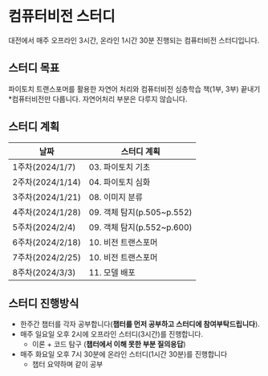 # 컴퓨터비전 스터디
대전에서 매주 오프라인 3시간, 온라인 1시간 30분 진행되는 컴퓨터비전 스터디입니다. 


## 스터디 목표
파이토치 트랜스포머를 활용한 자연어 처리와 컴퓨터비전 심층학습 책(1부, 3부) 끝내기
*컴퓨터비전만 다룹니다. 자연어처리 부분은 다루지 않습니다.


## 스터디 계획
| 날짜 | 스터디 계획 |
| --- | --- |
| 1주차(2024/1/7)  | 03. 파이토치 기초 |
| 2주차(2024/1/14) | 04. 파이토치 심화 |
| 3주차(2024/1/21) | 08. 이미지 분류 |
| 4주차(2024/1/28) | 09. 객체 탐지(p.505~p.552) |
| 5주차(2024/2/4) | 09. 객체 탐지(p.552~p.600) |
| 6주차(2024/2/18) | 10. 비전 트랜스포머 |
| 7주차(2024/2/25) | 10. 비전 트랜스포머 |
| 8주차(2024/3/3) | 11. 모델 배포 |


## 스터디 진행방식
- 한주간 챕터를 각자 공부합니다(**챕터를 먼저 공부하고 스터디에 참여부탁드립니다**).
- 매주 일요일 오후 2시에 오프라인 스터디(3시간)를 진행합니다.
    - 이론 + 코드 탐구 (**챕터에서 이해 못한 부분 질의응답**)
- 매주 화요일 오후 7시 30분에 온라인 스터디(1시간 30분)를 진행합니다
    - 챕터 요약하며 같이 공부
